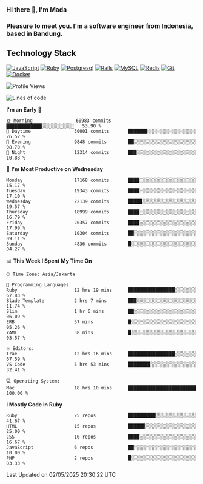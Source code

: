 ### Hi there 👋, I'm Mada
### Pleasure to meet you. I'm a software engineer from Indonesia, based in Bandung.

## Technology Stack

[![JavaScript](https://img.shields.io/badge/-JavaScript-%23F7DF1C?style=flat-square&logo=javascript&logoColor=000000&labelColor=%23F7DF1C&color=%23FFCE5A)](https://www.javascript.com/)
[![Ruby](https://img.shields.io/badge/Ruby-CC342D?style=flat-square&logo=ruby&logoColor=white)](https://www.ruby-lang.org/en/)
[![Postgresql](https://img.shields.io/badge/PostgreSQL-316192?style=flat-square&logo=postgresql&logoColor=ffffff)](https://www.postgresql.org/)
[![Rails](https://img.shields.io/badge/Ruby_on_Rails-CC0000?style=flat-square&logo=ruby-on-rails&logoColor=white)](https://rubyonrails.org/)
[![MySQL](https://img.shields.io/badge/-MySQL-4479A1?style=flat-square&logo=MySQL&logoColor=ffffff)](https://www.mysql.com/)
[![Redis](https://img.shields.io/badge/-Redis-DC382D?style=flat-square&logo=Redis&logoColor=ffffff)](https://redis.io/)
[![Git](https://img.shields.io/badge/-Git-%23F05032?style=flat-square&logo=git&logoColor=%23ffffff)](https://git-scm.com/)
[![Docker](https://img.shields.io/badge/-Docker-2496ED?style=flat-square&logo=docker&logoColor=ffffff)](https://www.docker.com/)
<!--
**madaarya/madaarya** is a ✨ _special_ ✨ repository because its `README.md` (this file) appears on your GitHub profile.

Here are some ideas to get you started:

- 🔭 I’m currently working on ...
- 🌱 I’m currently learning ...
- 👯 I’m looking to collaborate on ...
- 🤔 I’m looking for help with ...
- 💬 Ask me about ...
- 📫 How to reach me: ...
- 😄 Pronouns: ...
- ⚡ Fun fact: ...
-->
<!--START_SECTION:waka-->
![Profile Views](http://img.shields.io/badge/Profile%20Views-0-blue)

![Lines of code](https://img.shields.io/badge/From%20Hello%20World%20I%27ve%20Written-50.9%20million%20lines%20of%20code-blue)

**I'm an Early 🐤** 

```text
🌞 Morning                60983 commits       █████████████░░░░░░░░░░░░   53.90 % 
🌆 Daytime                30001 commits       ███████░░░░░░░░░░░░░░░░░░   26.52 % 
🌃 Evening                9848 commits        ██░░░░░░░░░░░░░░░░░░░░░░░   08.70 % 
🌙 Night                  12314 commits       ███░░░░░░░░░░░░░░░░░░░░░░   10.88 % 
```
📅 **I'm Most Productive on Wednesday** 

```text
Monday                   17168 commits       ████░░░░░░░░░░░░░░░░░░░░░   15.17 % 
Tuesday                  19343 commits       ████░░░░░░░░░░░░░░░░░░░░░   17.10 % 
Wednesday                22139 commits       █████░░░░░░░░░░░░░░░░░░░░   19.57 % 
Thursday                 18999 commits       ████░░░░░░░░░░░░░░░░░░░░░   16.79 % 
Friday                   20357 commits       ████░░░░░░░░░░░░░░░░░░░░░   17.99 % 
Saturday                 10304 commits       ██░░░░░░░░░░░░░░░░░░░░░░░   09.11 % 
Sunday                   4836 commits        █░░░░░░░░░░░░░░░░░░░░░░░░   04.27 % 
```


📊 **This Week I Spent My Time On** 

```text
🕑︎ Time Zone: Asia/Jakarta

💬 Programming Languages: 
Ruby                     12 hrs 19 mins      █████████████████░░░░░░░░   67.83 % 
Blade Template           2 hrs 7 mins        ███░░░░░░░░░░░░░░░░░░░░░░   11.74 % 
Slim                     1 hr 6 mins         ██░░░░░░░░░░░░░░░░░░░░░░░   06.09 % 
ERB                      57 mins             █░░░░░░░░░░░░░░░░░░░░░░░░   05.26 % 
YAML                     38 mins             █░░░░░░░░░░░░░░░░░░░░░░░░   03.57 % 

🔥 Editors: 
Trae                     12 hrs 16 mins      █████████████████░░░░░░░░   67.59 % 
VS Code                  5 hrs 53 mins       ████████░░░░░░░░░░░░░░░░░   32.41 % 

💻 Operating System: 
Mac                      18 hrs 10 mins      █████████████████████████   100.00 % 
```

**I Mostly Code in Ruby** 

```text
Ruby                     25 repos            ██████████░░░░░░░░░░░░░░░   41.67 % 
HTML                     15 repos            ██████░░░░░░░░░░░░░░░░░░░   25.00 % 
CSS                      10 repos            ████░░░░░░░░░░░░░░░░░░░░░   16.67 % 
JavaScript               6 repos             ██░░░░░░░░░░░░░░░░░░░░░░░   10.00 % 
PHP                      2 repos             █░░░░░░░░░░░░░░░░░░░░░░░░   03.33 % 
```




 Last Updated on 02/05/2025 20:30:22 UTC
<!--END_SECTION:waka-->
